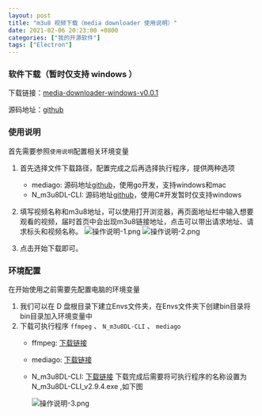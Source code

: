 ```yaml
---
layout: post
title: "m3u8 视频下载（media downloader 使用说明）"
date: 2021-02-06 20:23:00 +0800
categories: ["我的开源软件"]
tags: ["Electron"]
---
```


### 软件下载（暂时仅支持 windows ）

下载链接：[media-downloader-windows-v0.0.1](http://static.ziying.site/media-downloader-1.0.0%20Setup.exe)

源码地址：[github](https://github.com/caorushizi/media-downloader)

### 使用说明

首先需要参照`使用说明`配置相关环境变量

1. 首先选择文件下载路径，配置完成之后再选择执行程序，提供两种选项

    - mediago: 源码地址[github](https://github.com/caorushizi/mediago)，使用go开发，支持windows和mac
    - N_m3u8DL-CLI: 源码地址[github](https://github.com/nilaoda/N_m3u8DL-CLI)，使用C#开发暂时仅支持windows
2. 填写视频名称和m3u8地址，可以使用打开浏览器，再页面地址栏中输入想要观看的视频，届时首页中会出现m3u8链接地址，点击可以带出请求地址、请求标头和视频名称。
   ![操作说明-1.png](http://static.ziying.site/%E5%8D%9A%E5%AE%A2%E5%9B%BE%E7%89%87/%E6%93%8D%E4%BD%9C%E8%AF%B4%E6%98%8E-1.png)
   ![操作说明-2.png](http://static.ziying.site/%E5%8D%9A%E5%AE%A2%E5%9B%BE%E7%89%87/%E6%93%8D%E4%BD%9C%E8%AF%B4%E6%98%8E-2.png)
3. 点击开始下载即可。

### 环境配置

在开始使用之前需要先配置电脑的环境变量

1. 我们可以在 D 盘根目录下建立Envs文件夹，在Envs文件夹下创建bin目录将bin目录加入环境变量中
2. 下载可执行程序 `ffmpeg` 、 `N_m3u8DL-CLI` 、 `mediago`
   - ffmpeg: [下载链接](https://www.gyan.dev/ffmpeg/builds/)
   - mediago: [下载链接](http://static.ziying.site/mediago.exe)
   - N_m3u8DL-CLI: [下载链接](https://github.com/nilaoda/N_m3u8DL-CLI/releases/tag/2.9.4) 下载完成后需要将可执行程序的名称设置为 N_m3u8DL-CLI_v2.9.4.exe ,如下图
     
     ![操作说明-3.png](http://static.ziying.site/%E5%8D%9A%E5%AE%A2%E5%9B%BE%E7%89%87/%E6%93%8D%E4%BD%9C%E8%AF%B4%E6%98%8E-3.png)



